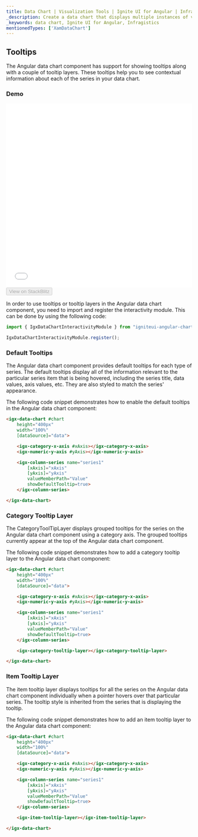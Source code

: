 ```yaml
---
title: Data Chart | Visualization Tools | Ignite UI for Angular | Infragistics | Tooltips
_description: Create a data chart that displays multiple instances of visual elements in the same plot area in order to create composite chart views.
_keywords: data chart, Ignite UI for Angular, Infragistics
mentionedTypes: ['XamDataChart']
---
```


## Tooltips

The Angular data chart component has support for showing tooltips along with a couple of tooltip layers. These tooltips help you to see contextual information about each of the series in your data chart.

### Demo

<div class="sample-container loading" style="height: 500px">
    <iframe id="data-chart-series-tooltips-iframe" src='{environment:demosBaseUrl}/charts/data-chart-series-tooltips' width="100%" height="100%" seamless frameBorder="0" onload="onXPlatSampleIframeContentLoaded(this);"></iframe>
</div>
<div>
    <button data-localize="stackblitz" disabled class="stackblitz-btn" data-iframe-id="data-chart-series-tooltips-iframe" data-demos-base-url="{environment:demosBaseUrl}">View on StackBlitz
    </button>
</div>

<div class="divider--half"></div>

In order to use tooltips or tooltip layers in the Angular data chart component, you need to import and register the interactivity module. This can be done by using the following code:

```ts
import { IgxDataChartInteractivityModule } from "igniteui-angular-charts/ES5/igx-data-chart-interactivity-module";

IgxDataChartInteractivityModule.register();
```

### Default Tooltips

The Angular data chart component provides default tooltips for each type of series. The default tooltips display all of the information relevant to the particular series item that is being hovered, including the series title, data values, axis values, etc. They are also styled to match the series' appearance.

The following code snippet demonstrates how to enable the default tooltips in the Angular data chart component:

```html
<igx-data-chart #chart
    height="400px"
    width="100%"
    [dataSource]="data">

    <igx-category-x-axis #xAxis></igx-category-x-axis>
    <igx-numeric-y-axis #yAxis></igx-numeric-y-axis>

    <igx-column-series name="series1"
        [xAxis]="xAxis"
        [yAxis]="yAxis"
        valueMemberPath="Value"
        showDefaultTooltip=true>
    </igx-column-series>

</igx-data-chart>
```

### Category Tooltip Layer

The CategoryToolTipLayer displays grouped tooltips for the series on the Angular data chart component using a category axis. The grouped tooltips currently appear at the top of the Angular data chart component.

The following code snippet demonstrates how to add a category tooltip layer to the Angular data chart component:

```html
<igx-data-chart #chart
    height="400px"
    width="100%"
    [dataSource]="data">

    <igx-category-x-axis #xAxis></igx-category-x-axis>
    <igx-numeric-y-axis #yAxis></igx-numeric-y-axis>

    <igx-column-series name="series1"
        [xAxis]="xAxis"
        [yAxis]="yAxis"
        valueMemberPath="Value"
        showDefaultTooltip=true>
    </igx-column-series>

    <igx-category-tooltip-layer></igx-category-tooltip-layer>

</igx-data-chart>
```

### Item Tooltip Layer

The item tooltip layer displays tooltips for all the series on the Angular data chart component individually when a pointer hovers over that particular series. The tooltip style is inherited from the series that is displaying the tooltip.

The following code snippet demonstrates how to add an item tooltip layer to the Angular data chart component:

```html
<igx-data-chart #chart
    height="400px"
    width="100%"
    [dataSource]="data">

    <igx-category-x-axis #xAxis></igx-category-x-axis>
    <igx-numeric-y-axis #yAxis></igx-numeric-y-axis>

    <igx-column-series name="series1"
        [xAxis]="xAxis"
        [yAxis]="yAxis"
        valueMemberPath="Value"
        showDefaultTooltip=true>
    </igx-column-series>

    <igx-item-tooltip-layer></igx-item-tooltip-layer>

</igx-data-chart>
```
